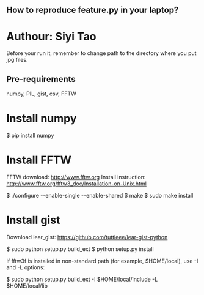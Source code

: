 ## How to reproduce feature.py in your laptop?
# Authour: Siyi Tao

Before your run it, remember to change path to the directory where you put jpg files.

## Pre-requirements
numpy, PIL, gist, csv, FFTW

# Install numpy
$ pip install numpy

# Install FFTW
FFTW download: http://www.fftw.org
Install instruction: http://www.fftw.org/fftw3_doc/Installation-on-Unix.html

$ ./configure --enable-single --enable-shared
$ make
$ sudo make install

# Install gist

Download lear_gist: https://github.com/tuttieee/lear-gist-python

$ sudo python setup.py build_ext
$ python setup.py install

If fftw3f is installed in non-standard path (for example, $HOME/local), use -I and -L options:

$ sudo python setup.py build_ext -I $HOME/local/include -L $HOME/local/lib


